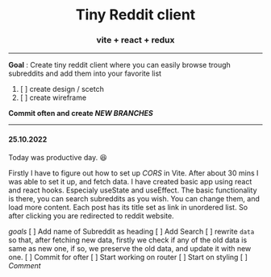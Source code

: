 # <center>Tiny Reddit client</center>
### <center>vite + react + redux</center>
---
**Goal** : Create tiny reddit client where you can easily browse trough subreddits and add them into your favorite list

1. [ ] create design / scetch
2. [ ] create wireframe

**Commit often and create _NEW BRANCHES_**

---
#### 25.10.2022

Today was productive day. :satisfied:

Firstly I have to figure out how to set up *CORS* in Vite. After about 30 mins I was able to set it up, and fetch data.
I have created basic app using react and react hooks. Especialy useState and useEffect.
The basic functionality is there, you can search subreddits as you wish. You can change them, and load more content.
Each post has its title set as link in unordered list. So after clicking you are redirected to reddit website.

*goals*
[ ] Add name of Subreddit as heading
[ ] Add Search
[ ] rewrite <code>data</code> so that, after fetching new data, firstly we check if any of the old data is same as new one,
    if so, we preserve the old data, and update it with new one.
[ ] Commit for ofter
[ ] Start working on router
[ ] Start on styling
[ ] *Comment*

